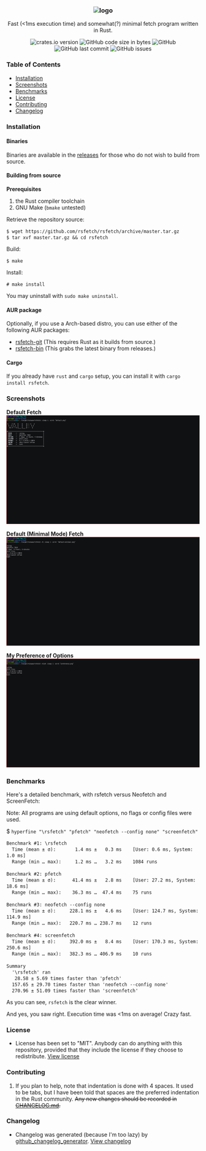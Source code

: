 <h3 align="center"><img src="https://raw.githubusercontent.com/rsfetch/rsfetch/master/Screenshots/logo.jpg" alt="logo" height="100px"></h3>
<p align="center">Fast (<1ms execution time) and somewhat(?) minimal fetch program written in Rust.</p>

<p align="center">
<img alt="crates.io version" src="https://img.shields.io/badge/crates.io-v1.9.0-blue.svg">
<img alt="GitHub code size in bytes" src="https://img.shields.io/github/languages/code-size/rsfetch/rsfetch.svg">
<img alt="GitHub" src="https://img.shields.io/github/license/rsfetch/rsfetch.svg">
<img alt="GitHub last commit" src="https://img.shields.io/github/last-commit/rsfetch/rsfetch.svg">
<img alt="GitHub issues" src="https://img.shields.io/github/issues/rsfetch/rsfetch.svg?color=gren">
</p>

### Table of Contents
* [Installation](#installation)
* [Screenshots](#screenshots)
* [Benchmarks](#benchmarks)
* [License](#license)
* [Contributing](#contributing)
* [Changelog](#changelog)

### Installation
#### Binaries
Binaries are available in the [releases](https://github.com/rsfetch/rsfetch/releases) for those who do not 
wish to build from source.

#### Building from source
**Prerequisites**
1. the Rust compiler toolchain
2. GNU Make (`bmake` untested)

Retrieve the repository source:
```
$ wget https://github.com/rsfetch/rsfetch/archive/master.tar.gz
$ tar xvf master.tar.gz && cd rsfetch
```
Build:
```
$ make
```
Install:
```
# make install
```

You may uninstall with `sudo make uninstall`.

#### AUR package
Optionally, if you use a Arch-based distro, you can use either of the following AUR packages:
- [rsfetch-git](https://aur.archlinux.org/packages/rsfetch-git/) (This requires Rust as it builds from source.)
- [rsfetch-bin](https://aur.archlinux.org/packages/rsfetch-bin/) (This grabs the latest binary from releases.)

#### Cargo
If you already have `rust` and `cargo` setup, you can install it with `cargo install rsfetch`.

### Screenshots

**Default Fetch**
![Default](Screenshots/default.png?raw=true "Default")

**Default (Minimal Mode) Fetch**
![Default](Screenshots/default-minimal.png?raw=true "Default")

**My Preference of Options**
![Default](Screenshots/preference.png?raw=true "Preference")

### Benchmarks

Here's a detailed benchmark, with rsfetch versus Neofetch and ScreenFetch:

Note: All programs are using default options, no flags or config files were used.

$ `hyperfine "\rsfetch" "pfetch" "neofetch --config none" "screenfetch"`

```
Benchmark #1: \rsfetch
  Time (mean ± σ):       1.4 ms ±   0.3 ms    [User: 0.6 ms, System: 1.0 ms]
  Range (min … max):     1.2 ms …   3.2 ms    1084 runs
 
Benchmark #2: pfetch
  Time (mean ± σ):      41.4 ms ±   2.8 ms    [User: 27.2 ms, System: 18.6 ms]
  Range (min … max):    36.3 ms …  47.4 ms    75 runs
 
Benchmark #3: neofetch --config none
  Time (mean ± σ):     228.1 ms ±   4.6 ms    [User: 124.7 ms, System: 114.9 ms]
  Range (min … max):   220.7 ms … 238.7 ms    12 runs
 
Benchmark #4: screenfetch
  Time (mean ± σ):     392.0 ms ±   8.4 ms    [User: 170.3 ms, System: 250.6 ms]
  Range (min … max):   382.3 ms … 406.9 ms    10 runs
 
Summary
  '\rsfetch' ran
   28.58 ± 5.69 times faster than 'pfetch'
  157.65 ± 29.70 times faster than 'neofetch --config none'
  270.96 ± 51.09 times faster than 'screenfetch'
```

As you can see, `rsfetch` is the clear winner.  

And yes, you saw right. Execution time was <1ms on average! Crazy fast.

### License

- License has been set to "MIT". Anybody can do anything with this repository, provided that they include the license if they choose to redistribute. [View license](https://raw.githubusercontent.com/rsfetch/rsfetch/master/LICENSE)


### Contributing

1. If you plan to help, note that indentation is done with 4 spaces. It used to be tabs, but I have been told that spaces are the preferred indentation in the Rust community. ~~Any new changes should be recorded in [CHANGELOG.md](CHANGELOG.md).~~

### Changelog

- Changelog was generated (because I'm too lazy) by [github_changelog_generator](https://github.com/skywinder/Github-Changelog-Generator). [View changelog](https://raw.githubusercontent.com/rsfetch/rsfetch/master/CHANGELOG.md)
